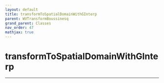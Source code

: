 ```yaml
---
layout: default
title: transformToSpatialDomainWithGInterp
parent: WVTransformBoussinesq
grand_parent: Classes
nav_order: 47
mathjax: true
---
```


#  transformToSpatialDomainWithGInterp




---

